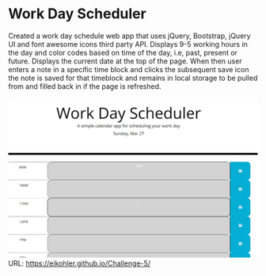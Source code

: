 # Work Day Scheduler
Created a work day schedule web app that uses jQuery, Bootstrap, jQuery UI and font awesome
icons third party API.
Displays 9-5 working hours in the day and color codes based on time of the day, i.e, past,
present or future. Displays the current date at the top of the page.
When then user enters a note in a specific time block and clicks the subsequent save icon
the note is saved for that timeblock and remains in local storage to be pulled from and
filled back in if the page is refreshed.

![Screen Shot](screenshot.JPG?raw=true "Screen Shot")
URL: https://eikohler.github.io/Challenge-5/
